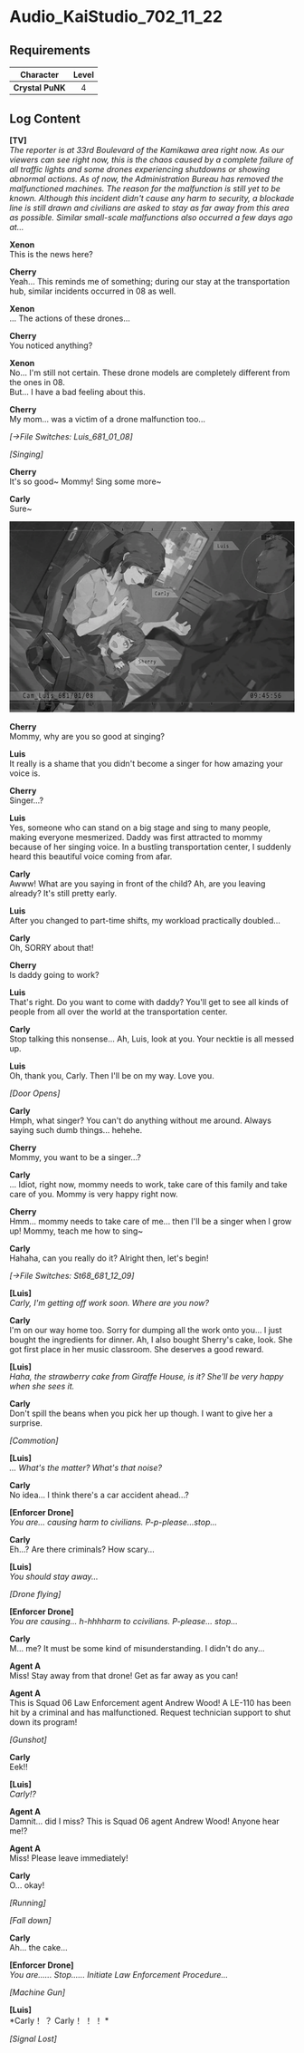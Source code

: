# Audio_KaiStudio_702_11_22
## Requirements
|   Character    |Level|
|----------------|:---:|
|**Crystal PuNK**|  4  |

## Log Content
**[TV]**<br>
*The reporter is at 33rd Boulevard of the Kamikawa area right now. As our viewers can see right now, this is the chaos caused by a complete failure of all traffic lights and some drones experiencing shutdowns or showing abnormal actions. As of now, the Administration Bureau has removed the malfunctioned machines. The reason for the malfunction is still yet to be known. Although this incident didn't cause any harm to security, a blockade line is still drawn and civilians are asked to stay as far away from this area as possible. Similar small\-scale malfunctions also occurred a few days ago at...*

**Xenon**<br>
This is the news here?

**Cherry**<br>
Yeah... This reminds me of something; during our stay at the transportation hub, similar incidents occurred in 08 as well.

**Xenon**<br>
... The actions of these drones...

**Cherry**<br>
You noticed anything?

**Xenon**<br>
No... I'm still not certain. These drone models are completely different from the ones in 08.<br>
But... I have a bad feeling about this.

**Cherry**<br>
My mom... was a victim of a drone malfunction too...

*[→File Switches: Luis\_681\_01\_08]*

*\[Singing\]*

**Cherry**<br>
It's so good~ Mommy! Sing some more~

**Carly**<br>
Sure~

![cpos0601.png](./attachments/cpos0601.png)

**Cherry**<br>
Mommy, why are you so good at singing?

**Luis**<br>
It really is a shame that you didn't become a singer for how amazing your voice is.

**Cherry**<br>
Singer...?

**Luis**<br>
Yes, someone who can stand on a big stage and sing to many people, making everyone mesmerized. Daddy was first attracted to mommy because of her singing voice. In a bustling transportation center, I suddenly heard this beautiful voice coming from afar. 

**Carly**<br>
Awww! What are you saying in front of the child? Ah, are you leaving already? It's still pretty early.

**Luis**<br>
After you changed to part\-time shifts, my workload practically doubled...

**Carly**<br>
Oh, SORRY about that!

**Cherry**<br>
Is daddy going to work?

**Luis**<br>
That's right. Do you want to come with daddy? You'll get to see all kinds of people from all over the world at the transportation center.

**Carly**<br>
Stop talking this nonsense... Ah, Luis, look at you. Your necktie is all messed up.

**Luis**<br>
Oh, thank you, Carly. Then I'll be on my way. Love you.

*\[Door Opens\]*

**Carly**<br>
Hmph, what singer? You can't do anything without me around. Always saying such dumb things... hehehe.

**Cherry**<br>
Mommy, you want to be a singer...?

**Carly**<br>
... Idiot, right now, mommy needs to work, take care of this family and take care of you. Mommy is very happy right now.

**Cherry**<br>
Hmm... mommy needs to take care of me... then I'll be a singer when I grow up! Mommy, teach me how to sing~

**Carly**<br>
Hahaha, can you really do it? Alright then, let's begin!

*[→File Switches: St68\_681\_12\_09]*

**[Luis]**<br>
*Carly, I'm getting off work soon. Where are you now?*

**Carly**<br>
I'm on our way home too. Sorry for dumping all the work onto you... I just bought the ingredients for dinner. Ah, I also bought Sherry's cake, look. She got first place in her music classroom. She deserves a good reward.

**[Luis]**<br>
*Haha, the strawberry cake from Giraffe House, is it? She'll be very happy when she sees it.*

**Carly**<br>
Don't spill the beans when you pick her up though. I want to give her a surprise.

*\[Commotion\]*

**[Luis]**<br>
*... What's the matter? What's that noise?*

**Carly**<br>
No idea... I think there's a car accident ahead...?

**[Enforcer Drone]**<br>
*You are... causing harm to civilians. P\-p\-please...stop...*

**Carly**<br>
Eh...? Are there criminals? How scary...

**[Luis]**<br>
*You should stay away...*

*\[Drone flying\]*

**[Enforcer Drone]**<br>
*You are causing... h\-hhhharm to ccivilians. P\-please... stop...*

**Carly**<br>
M... me? It must be some kind of misunderstanding. I didn't do any...

**Agent A**<br>
Miss! Stay away from that drone! Get as far away as you can!

**Agent A**<br>
This is Squad 06 Law Enforcement agent Andrew Wood! A LE\-110 has been hit by a criminal and has malfunctioned. Request technician support to shut down its program!

*\[Gunshot\]*

**Carly**<br>
Eek!!

**[Luis]**<br>
*Carly!?*

**Agent A**<br>
Damnit... did I miss? This is Squad 06 agent Andrew Wood! Anyone hear me!?

**Agent A**<br>
Miss! Please leave immediately!

**Carly**<br>
O... okay!

*\[Running\]*

*\[Fall down\]*

**Carly**<br>
Ah... the cake...

**[Enforcer Drone]**<br>
*You are...... Stop...... Initiate Law Enforcement Procedure...*

*\[Machine Gun\]*

**[Luis]**<br>
*Carly！ ？ Carly！ ！ ！ *

*[Signal Lost]*
